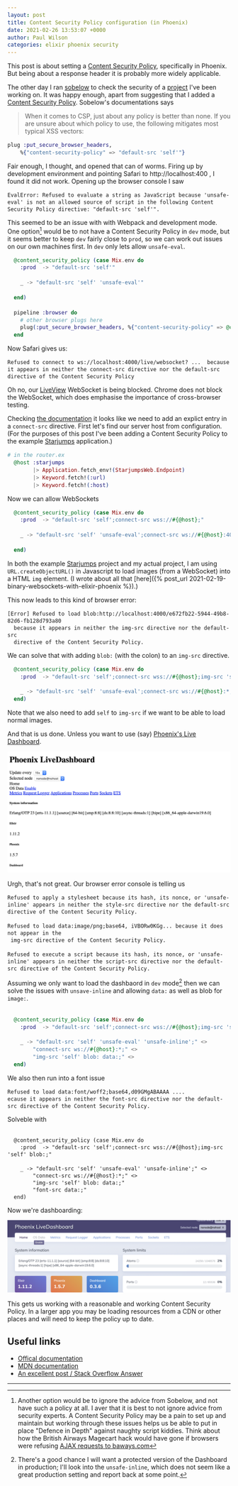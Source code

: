 ```yaml
---
layout: post
title: Content Security Policy configuration (in Phoenix)
date: 2021-02-26 13:53:07 +0000
author: Paul Wilson
categories: elixir phoenix security
---
```


This post is about setting a [Content Security Policy](https://content-security-policy.com), specifically in Phoenix. But being about a response header it is probably more widely applicable.

The other day I ran [sobelow](http://hexdocs.pm/sobelow/) to check the security of a [project](https://github.com/paulanthonywilson/mcam) I've been working on. It was happy enough, apart from suggesting that I added a [Content Security Policy](https://content-security-policy.com). Sobelow's documentations says

> When it comes to CSP, just about any policy is better than none. If you are unsure about which policy to use, the following mitigates most typical XSS vectors:

```elixir
plug :put_secure_browser_headers, 
    %{"content-security-policy" => "default-src 'self'"}
```

Fair enough, I thought, and opened that can of worms. Firing up by development environment and pointing Safari to http://localhost:400 , I found it did not work. Opening up the browser console I saw

```
EvalError: Refused to evaluate a string as JavaScript because 'unsafe-eval' is not an allowed source of script in the following Content Security Policy directive: "default-src 'self'".
```

This seemed to be an issue with with Webpack and development mode. One option[^1] would be to not have a Content Security Policy in `dev` mode, but it seems better to keep `dev` fairly close to `prod`, so we can work out issues on our own machines first. In `dev` only lets allow `unsafe-eval`.

```elixir
  @content_security_policy (case Mix.env do
    :prod  -> "default-src 'self'"

    _ -> "default-src 'self' 'unsafe-eval'"

  end)

  pipeline :browser do
    # other browser plugs here
    plug(:put_secure_browser_headers, %{"content-security-policy" => @content_security_policy})
  end

```

Now Safari gives us:

```
Refused to connect to ws://localhost:4000/live/websocket? ...  because it appears in neither the connect-src directive nor the default-src directive of the Content Security Policy
```

Oh no, our [LiveView](https://hexdocs.pm/phoenix_live_view/Phoenix.LiveView.html) WebSocket is being blocked. Chrome does not block the WebSocket, which does emphasise the importance of cross-browser testing.  

Checking [the documentation](https://content-security-policy.com/#source_list) it looks like we need to add an explict entry in a `connect-src` directive. First let's find our server host from configuration. (For the purposes of this post I've been adding a Content Security Policy to the example [Starjumps](https://github.com/paulanthonywilson/binary-websockets-example) application.)

```elixir
# in the router.ex
  @host :starjumps
        |> Application.fetch_env!(StarjumpsWeb.Endpoint)
        |> Keyword.fetch!(:url)
        |> Keyword.fetch!(:host)
```

Now we can allow WebSockets 

```elixir
  @content_security_policy (case Mix.env do
    :prod  -> "default-src 'self';connect-src wss://#{@host};"

    _ -> "default-src 'self' 'unsafe-eval';connect-src ws://#{@host}:400"

  end)
```

In both the example [Starjumps](https://github.com/paulanthonywilson/binary-websockets-example) project and my actual project, I am using `URL.createObjectURL()` in Javascript to load images (from a WebSocket) into a HTML `img` element. (I wrote about all that [here]({% post_url 2021-02-19-binary-websockets-with-elixir-phoenix %}).) 

This now leads to this kind of browser error:

```
[Error] Refused to load blob:http://localhost:4000/e672fb22-5944-49b8-82d6-fb128d793a80 
  because it appears in neither the img-src directive nor the default-src
  directive of the Content Security Policy.
```

We can solve that with adding `blob:` (with the colon) to an `img-src` directive.

```elixir
  @content_security_policy (case Mix.env do
    :prod  -> "default-src 'self';connect-src wss://#{@host};img-src 'self' blob:;"

    _ -> "default-src 'self' 'unsafe-eval';connect-src ws://#{@host}:*;img-src 'self' blob:;"
  end)
```

Note that we also need to add `self` to `img-src` if we want to be able to load normal images.

And that is us done. Unless you want to use (say) [Phoenix's Live Dashboard](https://github.com/phoenixframework/phoenix_live_dashboard/).


![Screenshot of a broken live dashboard](/assets/bad_dashboard.png)

Urgh, that's not great. Our browser error console is telling us

```
Refused to apply a stylesheet because its hash, its nonce, or 'unsafe-inline' appears in neither the style-src directive nor the default-src directive of the Content Security Policy.

Refused to load data:image/png;base64, iVBORw0KGg... because it does not appear in the 
 img-src directive of the Content Security Policy.

Refused to execute a script because its hash, its nonce, or 'unsafe-inline' appears in neither the script-src directive nor the default-src directive of the Content Security Policy.
```

Assuming we only want to load the dashbaord in `dev` mode[^2] then we can solve the issues with `unsave-inline` and allowing `data:` as well as blob for `image:`. 

```elixir

  @content_security_policy (case Mix.env do
    :prod  -> "default-src 'self';connect-src wss://#{@host};img-src 'self' blob:;"

    _ -> "default-src 'self' 'unsafe-eval' 'unsafe-inline';" <>
        "connect-src ws://#{@host}:*;" <>
        "img-src 'self' blob: data:;" <>
  end)
```

We also then run into a font issue

```
Refused to load data:font/woff2;base64,d09GMgABAAAA .... 
ecause it appears in neither the font-src directive nor the default-src directive of the Content Security Policy.
```

Solveble with

```

  @content_security_policy (case Mix.env do
    :prod  -> "default-src 'self';connect-src wss://#{@host};img-src 'self' blob:;"

    _ -> "default-src 'self' 'unsafe-eval' 'unsafe-inline';" <>
        "connect-src ws://#{@host}:*;" <>
        "img-src 'self' blob: data:;"
        "font-src data:;"
  end)
```

Now we're dashboarding:

![Screenshot of a working live dashboard](/assets/good_dashboard.png)

This gets us working with a reasonable and working Content Security Policy. In a larger app you may be loading resources from a CDN or other places and will need to keep the policy up to date.


## Useful links

* [Offical documentation](https://content-security-policy.com)
* [MDN documentation](https://developer.mozilla.org/en-US/docs/Web/HTTP/CSP)
* [An excellent post / Stack Overflow Answer](https://stackoverflow.com/questions/30280370/how-does-content-security-policy-csp-work#30280371)

---- 

[^1]: Another option would be to ignore the advice from Sobelow, and not have such a policy at all. I aver that it is best to not ignore advice from security experts. A Content Security Policy may be a pain to set up and maintain but working through these issues helps us be able to put in place "Defence in Depth" against naughty script kiddies. Think about how the British Airways Magecart hack would have gone if browsers were refusing [AJAX requests to baways.com](https://www.theregister.com/2018/09/11/british_airways_website_scripts/)

[^2]: There's a good chance I will want a protected version of the Dashboard in production; I'll look into the `unsafe-inline`, which does not seem like a great production setting and report back at some point.